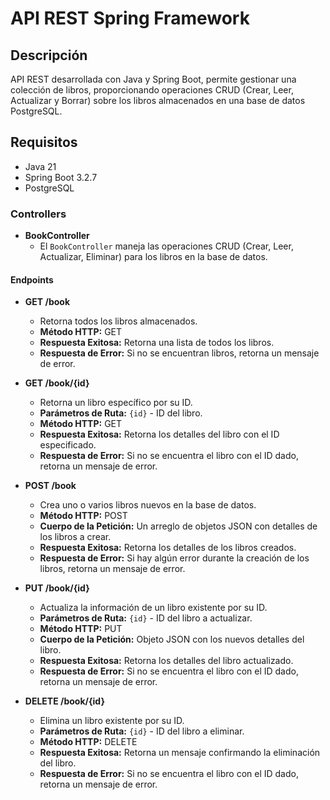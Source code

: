 # API REST Spring Framework

## Descripción
API REST desarrollada con Java y Spring Boot, permite gestionar una colección de libros, proporcionando operaciones CRUD (Crear, Leer, Actualizar y Borrar) sobre los libros almacenados en una base de datos PostgreSQL.

## Requisitos
- Java 21
- Spring Boot 3.2.7
- PostgreSQL

### Controllers

* **BookController**
  * El `BookController` maneja las operaciones CRUD (Crear, Leer, Actualizar, Eliminar) para los libros en la base de datos.

#### Endpoints

* **GET /book**
  
  * Retorna todos los libros almacenados.
  * **Método HTTP:** GET
  * **Respuesta Exitosa:** Retorna una lista de todos los libros.
  * **Respuesta de Error:** Si no se encuentran libros, retorna un mensaje de error.

* **GET /book/{id}**
  
  * Retorna un libro específico por su ID.
  * **Parámetros de Ruta:** `{id}` - ID del libro.
  * **Método HTTP:** GET
  * **Respuesta Exitosa:** Retorna los detalles del libro con el ID especificado.
  * **Respuesta de Error:** Si no se encuentra el libro con el ID dado, retorna un mensaje de error.

* **POST /book**
  
  * Crea uno o varios libros nuevos en la base de datos.
  * **Método HTTP:** POST
  * **Cuerpo de la Petición:** Un arreglo de objetos JSON con detalles de los libros a crear.
  * **Respuesta Exitosa:** Retorna los detalles de los libros creados.
  * **Respuesta de Error:** Si hay algún error durante la creación de los libros, retorna un mensaje de error.

* **PUT /book/{id}**
  
  * Actualiza la información de un libro existente por su ID.
  * **Parámetros de Ruta:** `{id}` - ID del libro a actualizar.
  * **Método HTTP:** PUT
  * **Cuerpo de la Petición:** Objeto JSON con los nuevos detalles del libro.
  * **Respuesta Exitosa:** Retorna los detalles del libro actualizado.
  * **Respuesta de Error:** Si no se encuentra el libro con el ID dado, retorna un mensaje de error.

* **DELETE /book/{id}**
  
  * Elimina un libro existente por su ID.
  * **Parámetros de Ruta:** `{id}` - ID del libro a eliminar.
  * **Método HTTP:** DELETE
  * **Respuesta Exitosa:** Retorna un mensaje confirmando la eliminación del libro.
  * **Respuesta de Error:** Si no se encuentra el libro con el ID dado, retorna un mensaje de error.
